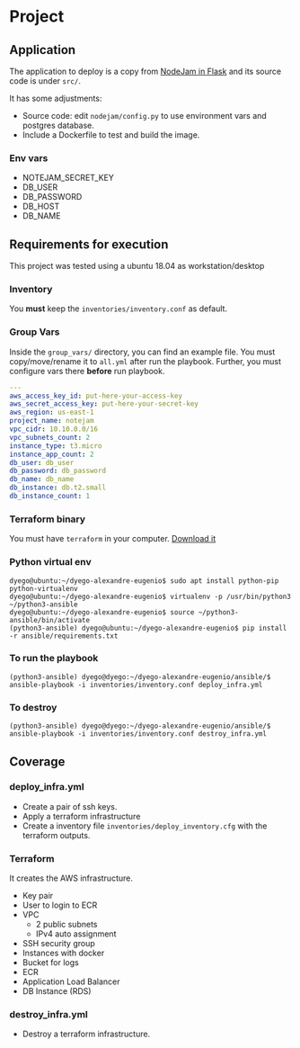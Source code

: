 # Project

## Application

The application to deploy is a copy from [NodeJam in Flask](https://github.com/komarserjio/notejam/tree/master/flask) and its source code is under `src/`.

It has some adjustments:

- Source code: edit `nodejam/config.py` to use environment vars and postgres database.
- Include a Dockerfile to test and build the image.

### Env vars

- NOTEJAM_SECRET_KEY
- DB_USER
- DB_PASSWORD
- DB_HOST
- DB_NAME

## Requirements for execution

This project was tested using a ubuntu 18.04 as workstation/desktop

### Inventory

You **must** keep the `inventories/inventory.conf` as default.

### Group Vars

Inside the `group_vars/` directory, you can find an example file. You must copy/move/rename it to `all.yml` after run the playbook. Further, you must configure vars there **before** run playbook.

```yaml
---
aws_access_key_id: put-here-your-access-key
aws_secret_access_key: put-here-your-secret-key
aws_region: us-east-1
project_name: notejam
vpc_cidr: 10.10.0.0/16
vpc_subnets_count: 2
instance_type: t3.micro
instance_app_count: 2
db_user: db_user
db_password: db_password
db_name: db_name
db_instance: db.t2.small
db_instance_count: 1
```

### Terraform binary

You must have `terraform` in your computer. [Download it](https://www.terraform.io/downloads.html)

### Python virtual env

```text
dyego@ubuntu:~/dyego-alexandre-eugenio$ sudo apt install python-pip python-virtualenv
dyego@ubuntu:~/dyego-alexandre-eugenio$ virtualenv -p /usr/bin/python3 ~/python3-ansible
dyego@ubuntu:~/dyego-alexandre-eugenio$ source ~/python3-ansible/bin/activate
(python3-ansible) dyego@ubuntu:~/dyego-alexandre-eugenio$ pip install -r ansible/requirements.txt
```

### To run the playbook

```text
(python3-ansible) dyego@dyego:~/dyego-alexandre-eugenio/ansible/$ ansible-playbook -i inventories/inventory.conf deploy_infra.yml
```

### To destroy

```text
(python3-ansible) dyego@dyego:~/dyego-alexandre-eugenio/ansible/$ ansible-playbook -i inventories/inventory.conf destroy_infra.yml
```

## Coverage

### deploy_infra.yml

- Create a pair of ssh keys.
- Apply a terraform infrastructure
- Create a inventory file `inventories/deploy_inventory.cfg` with the terraform outputs.

### Terraform

It creates the AWS infrastructure.

- Key pair
- User to login to ECR
- VPC
  - 2 public subnets
  - IPv4 auto assignment
- SSH security group
- Instances with docker
- Bucket for logs
- ECR
- Application Load Balancer
- DB Instance (RDS)

### destroy_infra.yml

- Destroy a terraform infrastructure.